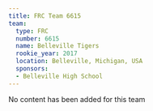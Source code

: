 ```yaml
---
title: FRC Team 6615
team:
  type: FRC
  number: 6615
  name: Belleville Tigers
  rookie_year: 2017
  location: Belleville, Michigan, USA
  sponsors:
  - Belleville High School
---
```


No content has been added for this team